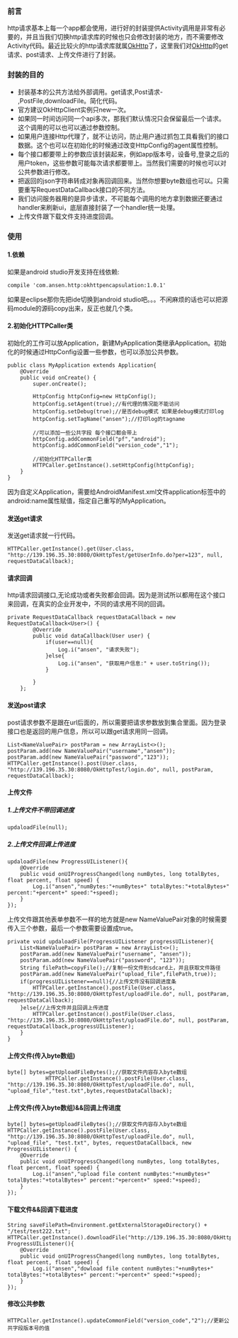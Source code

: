 ### 前言
http请求基本上每一个app都会使用，进行好的封装提供Activity调用是非常有必要的，并且当我们切换http请求库的时候也只会修改封装的地方，而不需要修改Activity代码。最近比较火的http请求库就属[OkHttp](https://github.com/square/okhttp)了，这里我们对[OkHttp](https://github.com/square/okhttp)的get请求、post请求、上传文件进行了封装。

### 封装的目的
- 封装基本的公共方法给外部调用。get请求,Post请求- ,PostFile,downloadFile。简化代码。
- 官方建议OkHttpClient实例只new一次。
- 如果同一时间访问同一个api多次，那我们默认情况只会保留最后一个请求。这个调用的可以也可以通过参数控制。
- 如果用户连接Http代理了，就不让访问，防止用户通过抓包工具看我们的接口数据。这个也可以在初始化的时候通过改变HttpConfig的agent属性控制。
- 每个接口都要带上的参数应该封装起来，例如app版本号，设备号,登录之后的用户token，这些参数可能每次请求都要带上。当然我们需要的时候也可以对公共参数进行修改。
- 把返回的json字符串转成对象再回调回来。当然你想要byte数组也可以。只需要重写RequestDataCallback接口的不同方法。
- 我们访问服务器用的是异步请求，不可能每个调用的地方拿到数据还要通过handler来刷新ui，底层直接封装了一个handler统一处理。
- 上传文件跟下载文件支持进度回调。

### 使用
#### 1.依赖
如果是android studio开发支持在线依赖:
```
compile 'com.ansen.http:okhttpencapsulation:1.0.1'
```

如果是eclipse那你先把ide切换到android studio吧。。。不闲麻烦的话也可以把源码module的源码copy出来，反正也就几个类。

#### 2.初始化HTTPCaller类
初始化的工作可以放Application，新建MyApplication类继承Application。初始化的时候通过HttpConfig设置一些参数，也可以添加公共参数。
```
public class MyApplication extends Application{
    @Override
    public void onCreate() {
        super.onCreate();

        HttpConfig httpConfig=new HttpConfig();
        httpConfig.setAgent(true);//有代理的情况能不能访问
        httpConfig.setDebug(true);//是否debug模式 如果是debug模式打印log
        httpConfig.setTagName("ansen");//打印log的tagname

        //可以添加一些公共字段 每个接口都会带上
        httpConfig.addCommonField("pf","android");
        httpConfig.addCommonField("version_code","1");

        //初始化HTTPCaller类
        HTTPCaller.getInstance().setHttpConfig(httpConfig);
    }
}
```

因为自定义Application，需要给AndroidManifest.xml文件application标签中的android:name属性赋值，指定自己重写的MyApplication。

#### 发送get请求
发送get请求就一行代码。
```
HTTPCaller.getInstance().get(User.class, "http://139.196.35.30:8080/OkHttpTest/getUserInfo.do?per=123", null, requestDataCallback);
```

#### 请求回调
http请求回调接口,无论成功或者失败都会回调。因为是测试所以都用在这个接口来回调，在真实的企业开发中，不同的请求用不同的回调。
```
private RequestDataCallback requestDataCallback = new RequestDataCallback<User>() {
        @Override
        public void dataCallback(User user) {
            if(user==null){
                Log.i("ansen", "请求失败");
            }else{
                Log.i("ansen", "获取用户信息:" + user.toString());
            }

        }
    };
```

#### 发送post请求
post请求参数不是跟在url后面的，所以需要把请求参数放到集合里面。因为登录接口也是返回的用户信息，所以可以跟get请求用同一回调。
```
List<NameValuePair> postParam = new ArrayList<>();
postParam.add(new NameValuePair("username","ansen"));
postParam.add(new NameValuePair("password","123"));
HTTPCaller.getInstance().post(User.class, "http://139.196.35.30:8080/OkHttpTest/login.do", null, postParam, requestDataCallback);
```

#### 上传文件
##### 1.上传文件不带回调进度
```
updaloadFile(null);
```

##### 2.上传文件回调上传进度
```
updaloadFile(new ProgressUIListener(){
    @Override
    public void onUIProgressChanged(long numBytes, long totalBytes, float percent, float speed) {
        Log.i("ansen","numBytes:"+numBytes+" totalBytes:"+totalBytes+" percent:"+percent+" speed:"+speed);
    }
});
```

上传文件跟其他表单参数不一样的地方就是new NameValuePair对象的时候需要传入三个参数，最后一个参数需要设置成true。
```
private void updaloadFile(ProgressUIListener progressUIListener){
    List<NameValuePair> postParam = new ArrayList<>();
    postParam.add(new NameValuePair("username", "ansen"));
    postParam.add(new NameValuePair("password", "123"));
    String filePath=copyFile();//复制一份文件到sdcard上，并且获取文件路径
    postParam.add(new NameValuePair("upload_file",filePath,true));
    if(progressUIListener==null){//上传文件没有回调进度条
        HTTPCaller.getInstance().postFile(User.class, "http://139.196.35.30:8080/OkHttpTest/uploadFile.do", null, postParam, requestDataCallback);
    }else{//上传文件并且回调上传进度
        HTTPCaller.getInstance().postFile(User.class, "http://139.196.35.30:8080/OkHttpTest/uploadFile.do", null, postParam, requestDataCallback,progressUIListener);
    }
}
```

#### 上传文件(传入byte数组)
```
byte[] bytes=getUploadFileBytes();//获取文件内容存入byte数组
            HTTPCaller.getInstance().postFile(User.class, "http://139.196.35.30:8080/OkHttpTest/uploadFile.do", null, "upload_file","test.txt",bytes,requestDataCallback);
```

#### 上传文件(传入byte数组)&&回调上传进度
```
byte[] bytes=getUploadFileBytes();//获取文件内容存入byte数组
HTTPCaller.getInstance().postFile(User.class, "http://139.196.35.30:8080/OkHttpTest/uploadFile.do", null, "upload_file", "test.txt", bytes, requestDataCallback, new ProgressUIListener() {
    @Override
    public void onUIProgressChanged(long numBytes, long totalBytes, float percent, float speed) {
        Log.i("ansen","upload file content numBytes:"+numBytes+" totalBytes:"+totalBytes+" percent:"+percent+" speed:"+speed);
    }
});
```

#### 下载文件&&回调下载进度
```
String saveFilePath=Environment.getExternalStorageDirectory() + "/test/test222.txt";
HTTPCaller.getInstance().downloadFile("http://139.196.35.30:8080/OkHttpTest/upload/test.txt",saveFilePath,null,new ProgressUIListener(){
    @Override
    public void onUIProgressChanged(long numBytes, long totalBytes, float percent, float speed) {
        Log.i("ansen","dowload file content numBytes:"+numBytes+" totalBytes:"+totalBytes+" percent:"+percent+" speed:"+speed);
    }
});
```

#### 修改公共参数
```
HTTPCaller.getInstance().updateCommonField("version_code","2");//更新公共字段版本号的值
```
